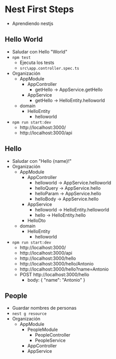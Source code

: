 # Nest First Steps

- Aprendiendo nestjs

## Hello World

- Saludar con Hello "World"
- `npm test`
  - Ejecuta los tests
  - `src\app.controller.spec.ts`
- Organización
  - AppModule
    - AppController
      - getHello -> AppService.getHello
    - AppService
      - getHello -> HelloEntity.helloworld
  - domain
    - HelloEntity
      - helloworld
- `npm run start:dev`
  - http://localhost:3000/
  - http://localhost:3000/api

## Hello

- Saludar con "Hello {name}!"
- Organización
  - AppModule
    - AppController
      - helloworld -> AppService.helloworld
      - helloQuery -> AppService.hello
      - helloParam -> AppService.hello
      - helloBody -> AppService.hello
    - AppService
      - helloworld -> HelloEntity.helloworld
      - hello -> HelloEntity.hello
    - HelloDto
  - domain
    - HelloEntity
      - helloworld
- `npm run start:dev`
  - http://localhost:3000/
  - http://localhost:3000/api
  - http://localhost:3000/hello
  - http://localhost:3000/hello/Antonio
  - http://localhost:3000/hello?name=Antonio
  - POST http://localhost:3000/hello
    - body: { "name": "Antonio" }

## People

- Guardar nombres de personas
- `nest g resource`
- Organización
  - AppModule
    - PeopleModule
      - PeopleController
      - PeopleService
    - AppController
    - AppService